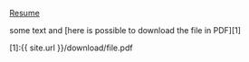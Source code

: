 
[Resume](resume/BrianBoltResume.pdf)

some text and [here is possible to download the file in PDF][1]

[1]:{{ site.url }}/download/file.pdf